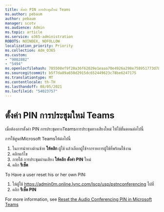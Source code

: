```yaml
---
title: ตั้งค่า PIN การประชุมใหม่ Teams
ms.author: pebaum
author: pebaum
manager: scotv
ms.audience: Admin
ms.topic: article
ms.service: o365-administration
ROBOTS: NOINDEX, NOFOLLOW
localization_priority: Priority
ms.collection: Adm_O365
ms.custom:
- "9002882"
- "5494"
ms.openlocfilehash: 785508ef9f20a36f62029e1eaaa70e4926a298e758951773d78ceef76ba80ae7
ms.sourcegitcommit: b5f7da89a650d2915dc652449623c78be6247175
ms.translationtype: MT
ms.contentlocale: th-TH
ms.lasthandoff: 08/05/2021
ms.locfileid: "54023757"
---
```

# <a name="reset-conferencing-pin-in-teams"></a>ตั้งค่า PIN การประชุมใหม่ Teams

เมื่อต้องการตั้งค่า PIN การประชุมทางTeamsการประชุมทางเสียงใหม่ ให้ใช้ขั้นตอนต่อไปนี้  

การใช้ศูนย์Microsoft Teamsให้ต่อไปนี้

1. ในการนําทางด้านซ้าย **ให้คลิก** ผู้ใช้ แล้วเลือกผู้ใช้จากรายการผู้ใช้ที่พร้อมใช้งาน
2. คลิกแก้ไข
3. ภายใต้ การประชุมผ่านเสียง **ให้คลิก ตั้งค่า PIN** ใหม่
4. คลิก **รีเซ็ต**

To Have a user reset his or her own PIN:
1. ให้ผู้ใช้ https://admin0m.online.lync.com/lscp/usp/pstnconferencing ไปที่
2. คลิก **รีเซ็ต PIN**

For more information, see [Reset the Audio Conferencing PIN in Microsoft Teams](https://docs.microsoft.com/microsoftteams/reset-the-audio-conferencing-pin-in-teams)
